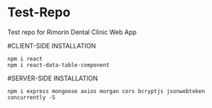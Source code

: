 # Test-Repo
Test repo for Rimorin Dental Clinic Web App

#CLIENT-SIDE INSTALLATION
```
npm i react
npm i react-data-table-component
```

#SERVER-SIDE INSTALLATION
```
npm i express mongoose axios morgan cors bcryptjs jsonwebtoken concurrently -S
```
